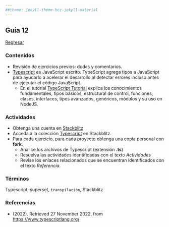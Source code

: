 ```yaml
---
##theme: jekyll-theme-hcz-jekyll-material
---
```


## Guía 12

[Regresar](/DAWM/)

### Contenidos

* Revisión de ejercicios previos: dudas y comentarios.
* [Typescript](https://www.typescriptlang.org/) es JavaScript escrito. TypeScript agrega tipos a JavaScript para ayudarlo a acelerar el desarrollo al detectar errores incluso antes de ejecutar el código JavaScript.
	+ En el tutorial [TypeScript Tutorial](https://www.typescripttutorial.net/) explica los conocimientos fundamentales, tipos básicos, estructural de control, funciones, clases, interfaces, tipos avanzados, genéricos, módulos y su uso en NodeJS.



### Actividades

* Obtenga una cuenta en [Stackblitz](https://stackblitz.com/)
* Acceda a la colección [Typescript](https://stackblitz.com/@aavendan/collections/typescript) en Stackblitz.
* Para cada ejercicio, para cada proyecto obtenga una copia personal con **fork**.
	+ Analice los archivos de Typescript (extensión **.ts**)
	+ Resuelva las actividades identificadas con el texto _Actividades_
	+ Revise los enlaces relacionados que se encuentran identificados con el texto _Referencia_.
	
### Términos

Typescript, superset, `transpilación`, Stackblitz

### Referencias

* (2022). Retrieved 27 November 2022, from https://www.typescriptlang.org/